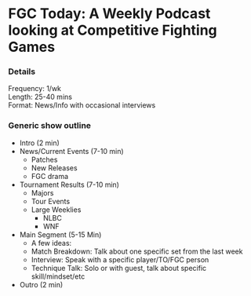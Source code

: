 # FGC Today: A Weekly Podcast looking at Competitive Fighting Games

### Details

Frequency: 1/wk\
Length: 25-40 mins\
Format: News/Info with occasional interviews

### Generic show outline

- Intro (2 min)
- News/Current Events (7-10 min)
   - Patches
   - New Releases
   - FGC drama
- Tournament Results (7-10 min)
    - Majors
    - Tour Events
    - Large Weeklies
        - NLBC
        - WNF
- Main Segment (5-15 Min)
    - A few ideas:
    - Match Breakdown: Talk about one specific set from the last week
    - Interview: Speak with a specific player/TO/FGC person
    - Technique Talk: Solo or with guest, talk about specific skill/mindset/etc
- Outro (2 min)
